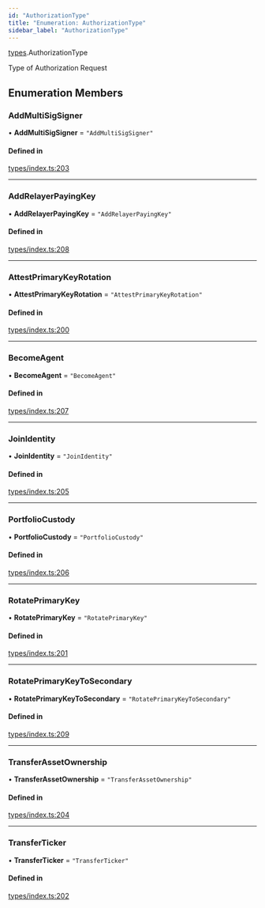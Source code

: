 ```yaml
---
id: "AuthorizationType"
title: "Enumeration: AuthorizationType"
sidebar_label: "AuthorizationType"
---
```


[types](../../../modules/Types/Types.md).AuthorizationType

Type of Authorization Request

## Enumeration Members

### AddMultiSigSigner

• **AddMultiSigSigner** = ``"AddMultiSigSigner"``

#### Defined in

[types/index.ts:203](https://github.com/PolymeshAssociation/polymesh-sdk/blob/720afb69c/src/types/index.ts#L203)

___

### AddRelayerPayingKey

• **AddRelayerPayingKey** = ``"AddRelayerPayingKey"``

#### Defined in

[types/index.ts:208](https://github.com/PolymeshAssociation/polymesh-sdk/blob/720afb69c/src/types/index.ts#L208)

___

### AttestPrimaryKeyRotation

• **AttestPrimaryKeyRotation** = ``"AttestPrimaryKeyRotation"``

#### Defined in

[types/index.ts:200](https://github.com/PolymeshAssociation/polymesh-sdk/blob/720afb69c/src/types/index.ts#L200)

___

### BecomeAgent

• **BecomeAgent** = ``"BecomeAgent"``

#### Defined in

[types/index.ts:207](https://github.com/PolymeshAssociation/polymesh-sdk/blob/720afb69c/src/types/index.ts#L207)

___

### JoinIdentity

• **JoinIdentity** = ``"JoinIdentity"``

#### Defined in

[types/index.ts:205](https://github.com/PolymeshAssociation/polymesh-sdk/blob/720afb69c/src/types/index.ts#L205)

___

### PortfolioCustody

• **PortfolioCustody** = ``"PortfolioCustody"``

#### Defined in

[types/index.ts:206](https://github.com/PolymeshAssociation/polymesh-sdk/blob/720afb69c/src/types/index.ts#L206)

___

### RotatePrimaryKey

• **RotatePrimaryKey** = ``"RotatePrimaryKey"``

#### Defined in

[types/index.ts:201](https://github.com/PolymeshAssociation/polymesh-sdk/blob/720afb69c/src/types/index.ts#L201)

___

### RotatePrimaryKeyToSecondary

• **RotatePrimaryKeyToSecondary** = ``"RotatePrimaryKeyToSecondary"``

#### Defined in

[types/index.ts:209](https://github.com/PolymeshAssociation/polymesh-sdk/blob/720afb69c/src/types/index.ts#L209)

___

### TransferAssetOwnership

• **TransferAssetOwnership** = ``"TransferAssetOwnership"``

#### Defined in

[types/index.ts:204](https://github.com/PolymeshAssociation/polymesh-sdk/blob/720afb69c/src/types/index.ts#L204)

___

### TransferTicker

• **TransferTicker** = ``"TransferTicker"``

#### Defined in

[types/index.ts:202](https://github.com/PolymeshAssociation/polymesh-sdk/blob/720afb69c/src/types/index.ts#L202)
